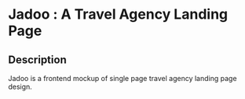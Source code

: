 # Jadoo : A Travel Agency Landing Page
## Description
Jadoo is a frontend mockup of single page travel agency landing page design.
